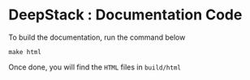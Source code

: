# DeepStack : Documentation Code

To build the documentation, run the command below

```
make html
```

Once done, you will find the `HTML` files in `build/html`